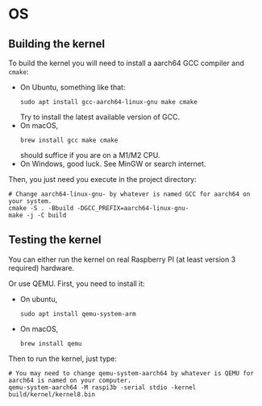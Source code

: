 # OS

## Building the kernel

To build the kernel you will need to install a aarch64 GCC compiler and `cmake`:
- On Ubuntu, something like that:
  ```shell
  sudo apt install gcc-aarch64-linux-gnu make cmake
  ```
  Try to install the latest available version of GCC.
- On macOS,
  ```shell
  brew install gcc make cmake
  ```
  should suffice if you are on a M1/M2 CPU.
- On Windows, good luck. See MinGW or search internet.

Then, you just need you execute in the project directory:
```shell
# Change aarch64-linux-gnu- by whatever is named GCC for aarch64 on your system.
cmake -S . -Bbuild -DGCC_PREFIX=aarch64-linux-gnu-
make -j -C build
```

## Testing the kernel

You can either run the kernel on real Raspberry PI (at least version 3 required) hardware.

Or use QEMU. First, you need to install it:
- On ubuntu,
  ```shell
  sudo apt install qemu-system-arm
  ```
- On macOS,
  ```shell
  brew install qemu
  ```

Then to run the kernel, just type:
```shell
# You may need to change qemu-system-aarch64 by whatever is QEMU for aarch64 is named on your computer.
qemu-system-aarch64 -M raspi3b -serial stdio -kernel build/kernel/kernel8.bin
```
